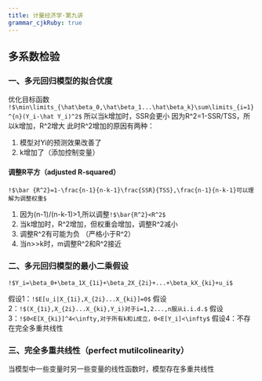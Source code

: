 ```yaml
---
title: 计量经济学·第九讲
grammar_cjkRuby: true
---
```


## 多系数检验
### 一、多元回归模型的拟合优度
优化目标函数
`!$\min\limits_{\hat\beta_0,\hat\beta_1...\hat\beta_k}\sum\limits_{i=1}^{n}(Y_i-\hat Y_i)^2$`
所以当k增加时，SSR会更小
因为R^2=1-SSR/TSS，所以k增加，R^2增大
此时R^2增加的原因有两种：
1. 模型对Yi的预测效果改善了
2. k增加了（添加控制变量）

#### 调整R平方（adjusted R-squared）
`!$\bar {R^2}=1-\frac{n-1}{n-k-1}\frac{SSR}{TSS},\frac{n-1}{n-k-1}可以理解为调整权重$`
1. 因为(n-1)/(n-k-1)>1,所以调整`!$\bar{R^2}<R^2$`
2. 当k增加时，R^2增加，但权重会增加，调整R\^2减小
3. 调整R^2有可能为负 （严格小于R^2）
4. 当n>>k时，m调整R^2和R^2接近

### 二、多元回归模型的最小二乘假设
`!$Y_i=\beta_0+\beta_1X_{1i}+\beta_2X_{2i}+...+\beta_kX_{ki}+u_i$`

假设1：`!$E[u_i|X_{1i},X_{2i}...X_{ki}]=0$`
假设2：`!$(X_{1i},X_{2i}...X_{ki},Y_i)对于i=1,2...,n服从i.i.d.$`
假设3：`!$0<E[X_{ki}]^4<\infty,对于所有k和i成立，0<E[Y_i]<\infty$`
假设4：不存在完全多重共线性

### 三、完全多重共线性（perfect mutilcolinearity）
当模型中一些变量时另一些变量的线性函数时，模型存在多重共线性